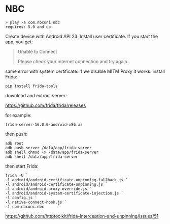 # NBC

~~~
> play -a com.nbcuni.nbc
requires: 5.0 and up
~~~

Create device with Android API 23. Install user certificate. If you start the
app, you get:

> Unable to Connect
>
> Please check your internet connection and try again.

same error with system certificate. if we disable MITM Proxy it works. install
Frida:

~~~
pip install frida-tools
~~~

download and extract server:

https://github.com/frida/frida/releases

for example:

~~~
frida-server-16.0.0-android-x86.xz
~~~

then push:

~~~
adb root
adb push server /data/app/frida-server
adb shell chmod +x /data/app/frida-server
adb shell /data/app/frida-server
~~~

then start Frida:

~~~
frida -U `
-l android/android-certificate-unpinning-fallback.js `
-l android/android-certificate-unpinning.js `
-l android/android-proxy-override.js `
-l android/android-system-certificate-injection.js `
-l config.js `
-l native-connect-hook.js `
-f com.nbcuni.nbc
~~~

https://github.com/httptoolkit/frida-interception-and-unpinning/issues/51

